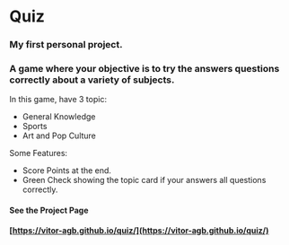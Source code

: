 # Quiz
### My first personal project.

### A game where your objective is to try the answers questions correctly about a variety of subjects.

In this game, have 3 topic:
- General Knowledge
- Sports
- Art and Pop Culture

Some Features:
- Score Points at the end.
- Green Check showing the topic card if your answers all questions correctly.

#### See the Project Page
**[https://vitor-agb.github.io/quiz/](https://vitor-agb.github.io/quiz/)**

